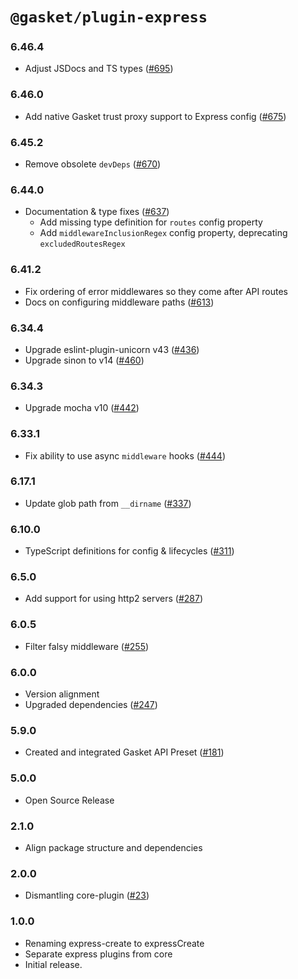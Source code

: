 # `@gasket/plugin-express`

### 6.46.4

- Adjust JSDocs and TS types ([#695])
 
### 6.46.0

- Add native Gasket trust proxy support to Express config ([#675])

### 6.45.2

- Remove obsolete `devDeps` ([#670])

### 6.44.0

- Documentation & type fixes ([#637])
  - Add missing type definition for `routes` config property
  - Add `middlewareInclusionRegex` config property, deprecating `excludedRoutesRegex`

### 6.41.2

- Fix ordering of error middlewares so they come after API routes
- Docs on configuring middleware paths ([#613])

### 6.34.4

- Upgrade eslint-plugin-unicorn v43 ([#436])
- Upgrade sinon to v14 ([#460])

### 6.34.3

- Upgrade mocha v10 ([#442])

### 6.33.1

- Fix ability to use async `middleware` hooks ([#444])

### 6.17.1

- Update glob path from `__dirname` ([#337])

### 6.10.0

- TypeScript definitions for config & lifecycles ([#311])

### 6.5.0

- Add support for using http2 servers ([#287])

### 6.0.5

- Filter falsy middleware ([#255])

### 6.0.0

- Version alignment
- Upgraded dependencies ([#247])

### 5.9.0

- Created and integrated Gasket API Preset ([#181])

### 5.0.0

- Open Source Release

### 2.1.0

- Align package structure and dependencies

### 2.0.0

- Dismantling core-plugin ([#23])

### 1.0.0

- Renaming express-create to expressCreate
- Separate express plugins from core
- Initial release.


[#23]: https://github.com/godaddy/gasket/pull/23
[#181]: https://github.com/godaddy/gasket/pull/181
[#247]: https://github.com/godaddy/gasket/pull/247
[#255]: https://github.com/godaddy/gasket/pull/255
[#287]: https://github.com/godaddy/gasket/pull/287
[#311]: https://github.com/godaddy/gasket/pull/311
[#337]: https://github.com/godaddy/gasket/pull/337
[#436]: https://github.com/godaddy/gasket/pull/436
[#444]: https://github.com/godaddy/gasket/pull/444
[#442]: https://github.com/godaddy/gasket/pull/442
[#460]: https://github.com/godaddy/gasket/pull/460
[#613]: https://github.com/godaddy/gasket/pull/613
[#637]: https://github.com/godaddy/gasket/pull/637
[#670]: https://github.com/godaddy/gasket/pull/670
[#675]: https://github.com/godaddy/gasket/pull/675
[#695]: https://github.com/godaddy/gasket/pull/695
